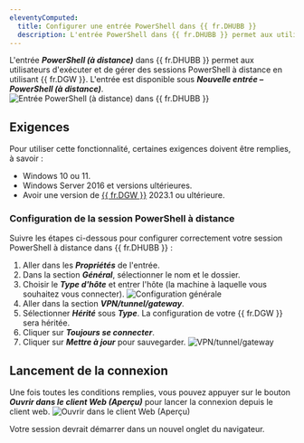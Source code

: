 ```yaml
---
eleventyComputed:
  title: Configurer une entrée PowerShell dans {{ fr.DHUBB }}
  description: L'entrée PowerShell dans {{ fr.DHUBB }} permet aux utilisateurs d'exécuter et de gérer des sessions PowerShell à distance directement depuis l'interface {{ fr.DHUB }}.
---
```

L'entrée ***PowerShell (à distance)*** dans {{ fr.DHUBB }} permet aux utilisateurs d'exécuter et de gérer des sessions PowerShell à distance en utilisant {{ fr.DGW }}. L'entrée est disponible sous ***Nouvelle entrée – PowerShell (à distance)***.
![Entrée PowerShell (à distance) dans {{ fr.DHUBB }}](https://cdnweb.devolutions.net/docs/HUBB6012_2024_1.png)

## Exigences
Pour utiliser cette fonctionnalité, certaines exigences doivent être remplies, à savoir :
* Windows 10 ou 11.
* Windows Server 2016 et versions ultérieures.
* Avoir une version de [{{ fr.DGW }}](/dgw/hub/hub-business-configuration/) 2023.1 ou ultérieure.

### Configuration de la session PowerShell à distance
Suivre les étapes ci-dessous pour configurer correctement votre session PowerShell à distance dans {{ fr.DHUBB }} :

1. Aller dans les ***Propriétés*** de l'entrée.
1. Dans la section ***Général***, sélectionner le nom et le dossier.
1. Choisir le ***Type d'hôte*** et entrer l'hôte (la machine à laquelle vous souhaitez vous connecter). 
![Configuration générale](https://cdnweb.devolutions.net/docs/HUBB6014_2024_1.png)
1. Aller dans la section ***VPN/tunnel/gateway***.
1. Sélectionner ***Hérité*** sous ***Type***. La configuration de votre {{ fr.DGW }} sera héritée.
1. Cliquer sur ***Toujours se connecter***. 
1. Cliquer sur ***Mettre à jour*** pour sauvegarder. 
![VPN/tunnel/gateway](https://cdnweb.devolutions.net/docs/HUBB6015_2024_1.png)

## Lancement de la connexion
Une fois toutes les conditions remplies, vous pouvez appuyer sur le bouton ***Ouvrir dans le client Web (Aperçu)*** pour lancer la connexion depuis le client web.
![Ouvrir dans le client Web (Aperçu)](https://cdnweb.devolutions.net/docs/HUBB6013_2024_1.png)

Votre session devrait démarrer dans un nouvel onglet du navigateur.
